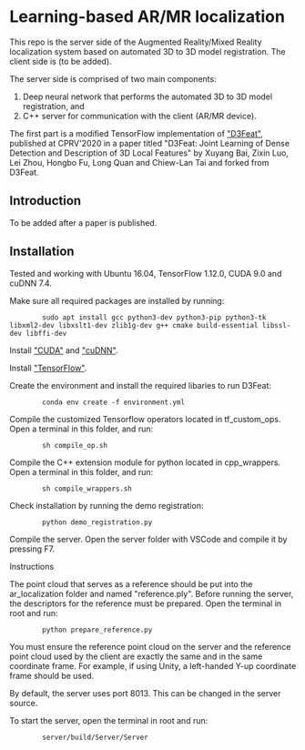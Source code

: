 # Learning-based AR/MR localization

This repo is the server side of the Augmented Reality/Mixed Reality localization system based on automated 3D to 3D model registration. The client side is (to be added).

The server side is comprised of two main components:
1. Deep neural network that performs the automated 3D to 3D model registration, and
2. C++ server for communication with the client (AR/MR device).

The first part is a modified TensorFlow implementation of ["D3Feat"](https://github.com/XuyangBai/D3Feat), published at CPRV'2020 in a paper titled "D3Feat: Joint Learning of Dense Detection and Description of 3D Local Features" by Xuyang Bai, Zixin Luo, Lei Zhou, Hongbo Fu, Long Quan and Chiew-Lan Tai and forked from D3Feat.

## Introduction

To be added after a paper is published.

## Installation

Tested and working with Ubuntu 16.04, TensorFlow 1.12.0, CUDA 9.0 and cuDNN 7.4.

Make sure all required packages are installed by running:

            sudo apt install gcc python3-dev python3-pip python3-tk libxml2-dev libxslt1-dev zlib1g-dev g++ cmake build-essential libssl-dev libffi-dev

Install ["CUDA"](https://docs.nvidia.com/cuda/cuda-installation-guide-linux/index.html) and ["cuDNN"](https://docs.nvidia.com/deeplearning/cudnn/install-guide/index.html).

Install ["TensorFlow"](https://www.tensorflow.org/install/pip).

Create the environment and install the required libaries to run D3Feat:

            conda env create -f environment.yml

Compile the customized Tensorflow operators located in tf_custom_ops. Open a terminal in this folder, and run:

            sh compile_op.sh

Compile the C++ extension module for python located in cpp_wrappers. Open a terminal in this folder, and run:

            sh compile_wrappers.sh

Check installation by running the demo registration:

            python demo_registration.py

Compile the server. Open the server folder with VSCode and compile it by pressing F7.

Instructions

The point cloud that serves as a reference should be put into the ar_localization folder and named "reference.ply". Before running the server, the descriptors for the reference must be prepared. Open the terminal in root and run:

            python prepare_reference.py

You must ensure the reference point cloud on the server and the reference point cloud used by the client are exactly the same and in the same coordinate frame. For example, if using Unity, a left-handed Y-up coordinate frame should be used.

By default, the server uses port 8013. This can be changed in the server source.

To start the server, open the terminal in root and run:

            server/build/Server/Server